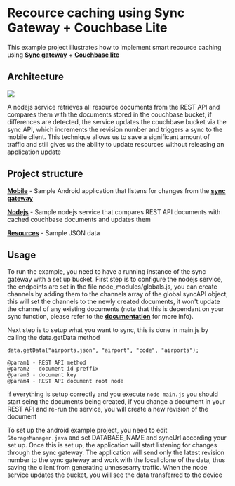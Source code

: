 # Recource caching using Sync Gateway + Couchbase Lite

This example project illustrates how to implement smart recource caching using [**Sync gateway**](https://github.com/couchbase/sync_gateway) + [**Couchbase lite**](https://github.com/couchbase/couchbase-lite-android)

## Architecture
![](http://i284.photobucket.com/albums/ll17/Vlado_Atanasov/node_resource_update_zpsoqajcdw5.png)

A nodejs service retrieves all resource documents from the REST API and compares them with the documents stored in the couchbase bucket, if differences are detected, the service updates the couchbase bucket via the sync API, which increments the revision number and triggers a sync to the mobile client. This technique allows us to save a significant amount of traffic and still gives us the ability to update resources without releasing an application update

## Project structure
[**Mobile**](https://github.com/Ryanair/resource-sync-example/tree/master/mobile) - Sample Android application that listens for changes from the [**sync gateway**](https://github.com/couchbase/sync_gateway)

[**Nodejs**](https://github.com/Ryanair/resource-sync-example/tree/master/nodejs) - Sample nodejs service that compares REST API documents with cached couchbase documents and updates them

[**Resources**](https://github.com/Ryanair/resource-sync-example/tree/master/resources) - Sample JSON data

## Usage
To run the example, you need to have a running instance of the sync gateway with a set up bucket. First step is to configure the nodejs service, the endpoints are set in the file node_modules/globals.js, you can create channels by adding them to the channels array of the global.syncAPI object, this will set the channels to the newly created documents, it won't update the channel of any existing documents (note that this is dependant on your sync function, please refer to the [**documentation**](http://developer.couchbase.com/mobile/develop/guides/sync-gateway/sync-function-api-guide/index.html) for more info).

Next step is to setup what you want to sync, this is done in main.js by calling the data.getData method 
```
data.getData("airports.json", "airport", "code", "airports");

@param1 - REST API method
@param2 - document id preffix
@param3 - document key
@param4 - REST API document root node
```

if everything is setup correctly and you execute `node main.js` you should start seing the documents being created, if you change a document in your REST API and re-run the service, you will create a new revision of the document

To set up the android example project, you need to edit `StorageManager.java` and set DATABASE_NAME and syncUrl according your set up. Once this is set up, the application will start listening for changes through the sync gateway. The application will send only the latest revision number to the sync gateway and work with the local clone of the data, thus saving the client from generating unnesesarry traffic. When the node service updates the bucket, you will see the data transferred to the device 
